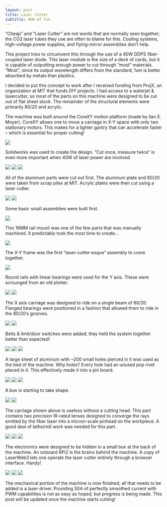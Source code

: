 ```yaml
---
layout: post
title: Laser Cutter
subtitle: 40W of fun
---
```


“Cheap” and “Laser Cutter” are not words that are normally seen together; the CO2 laser tubes they use are often to blame for this. Cooling systems, high-voltage power supplies, and flying-mirror assemblies don’t help.

This project tries to circumvent this through the use of a 40W DDPS fiber-coupled laser diode.  This laser module is the size of a deck of cards, but it is capable of outputting enough power to cut through “most” materials. “Most”, since its output wavelength differs from the standard; 1um is better absorbed by metals than plastics.

I decided to put this concept to work after I received funding from ProjX, an organization at MIT that funds DIY projects. I had access to a waterjet & lasercutter, so most of the parts on this machine were designed to be cut out of flat sheet stock. The remainder of the structural elements were primarily 80/20 and acrylic.

The machine was built around the CoreXY motion platform (made by Ilan E. Moyer). CoreXY allows one to move a carriage in X-Y space with only two stationary motors. This makes for a lighter gantry that can accelerate faster – which is essential for proper cutting!

![](/img/projects/lasercutter/1.png)

Solidworks was used to create the design. “Cut once, measure twice” is even more important when 40W of laser power are involved.

![](/img/projects/lasercutter/2.jpg)
![](/img/projects/lasercutter/3.jpg)
![](/img/projects/lasercutter/4.jpg)

All of the aluminum parts were cut out first. The aluminum plate and 80/20 were taken from scrap piles at MIT. Acrylic plates were then cut using a laser cutter.

![](/img/projects/lasercutter/5.jpg)
![](/img/projects/lasercutter/6.jpg)

Some basic small assemblies were built first.

![](/img/projects/lasercutter/7.jpg)

This 16MM rail mount was one of the few parts that was manually machined. It predictably took the most time to create…

![](/img/projects/lasercutter/8.jpg)

The X-Y frame was the first “laser-cutter-esque” assembly to come together.

![](/img/projects/lasercutter/9.jpg)

Round rails with linear bearings were used for the Y axis. These were scrounged from an old plotter.

![](/img/projects/lasercutter/10.jpg)
![](/img/projects/lasercutter/11.jpg)

The X axis carriage was designed to ride on a single beam of 80/20. Flanged bearings were positioned in a fashion that allowed them to ride in the 80/20’s grooves.

![](/img/projects/lasercutter/12.jpg)
![](/img/projects/lasercutter/13.jpg)

Belts & limit/door switches were added; they held the system together better than expected!

![](/img/projects/lasercutter/14.jpg)
![](/img/projects/lasercutter/15.jpg)
![](/img/projects/lasercutter/16.jpg)

A large sheet of aluminum with ~200 small holes pierced in it was used as the bed of the machine. Why holes? Every hole had an unused pop rivet placed in it. This effectively made it into a pin board.

![](/img/projects/lasercutter/17.jpg)
![](/img/projects/lasercutter/18.jpg)
![](/img/projects/lasercutter/19.jpg)

A box is starting to take shape.

![](/img/projects/lasercutter/20.jpg)
![](/img/projects/lasercutter/21.jpg)

The carriage shown above is useless without a cutting head. This part contains two precision IR-rated lenses designed to converge the rays emitted by the fiber laser into a micron-scale pinhead on the workpiece. A good deal of lathe/mill work was needed for this part.

![](/img/projects/lasercutter/22.jpg)
![](/img/projects/lasercutter/23.jpg)
![](/img/projects/lasercutter/24.jpg) 

The electronics were designed to be hidden in a small box at the back of the machine. An onboard RPi2 is the brains behind the machine. A copy of LaserWeb3 lets one operate the laser cutter entirely through a browser interface. Handy!

![](/img/projects/lasercutter/25.jpg)
![](/img/projects/lasercutter/26.jpg)
![](/img/projects/lasercutter/27.jpg)

The mechanical portion of the machine is now finished; all that needs to be added is a laser driver. Providing 50A of perfectly smoothed current with PWM capabilities is not as easy as hoped, but progress is being made.  This post will be updated once the machine starts cutting!